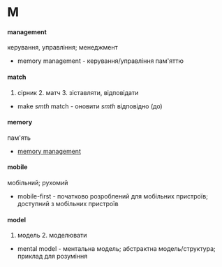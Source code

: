 # M

#### management
керування, управління; менеджмент
  - memory management - керування/управління пам'яттю

#### match
1. сірник 2. матч 3. зіставляти, відповідати
  - make _smth_ match - оновити _smth_ відповідно (до)

#### memory
пам'ять
  - [memory management](./M.md#memory)

#### mobile
мобільний; рухомий
  - mobile-first - початково розроблений для мобільних пристроїв; доступний з мобільних пристроїв

#### model
1. модель 2. моделювати
  - mental model - ментальна модель; абстрактна модель/структура; приклад для розуміння

